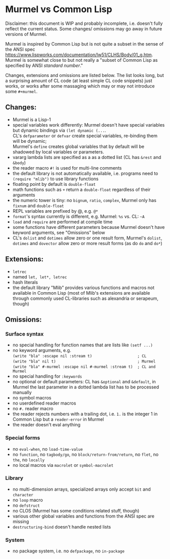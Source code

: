 # Murmel vs Common Lisp

Disclaimer: this document is WIP and probably incomplete, i.e. doesn't fully reflect the current status.
Some changes/ omissions may go away in future versions of Murmel.

Murmel is inspired by Common Lisp but is not quite a subset in the sense of the ANSI spec https://www.lispworks.com/documentation/lw51/CLHS/Body/01_g.htm.
Murmel is somewhat close to but not really a "subset of Common Lisp as specified by ANSI _standard number_."

Changes, extensions and omissions are listed below.
The list looks long, but a surprising amount of CL code (at least simple CL code snippets) just works,
or works after some massaging which may or may not introduce some `#+murmel`.


## Changes:

* Murmel is a Lisp-1
* special variables work differently: Murmel doesn't have special variables but dynamic bindings via `(let dynamic (...`.  
  CL's `defparameter` or `defvar` create special variables, re-binding them will be dynamic;  
  Murmel's `define` creates global variables that by default will be shadowed by local variables or parameters.
* vararg lambda lists are specified as a as a dotted list (CL has `&rest` and `&body`)
* the reader macro `#!` is used for multi-line comments
* the default library is not automatically available, i.e. programs need to `(require "mlib")` to use library functions
* floating point by default is `double-float`
* math functions such as `+` return a `double-float` regardless of their arguments
* the numeric tower is tiny: no `bignum`, `ratio`, `complex`, Murmel only has `fixnum` and `double-float`
* REPL variables are prefixed by @, e.g. `@*`
* `format`'s syntax currently is different, e.g. Murmel: `%s` vs. CL: `~A`
* `load` and `require` are performed at compile time
* some functions have different parameters because Murmel doesn't have keyword arguments, see "Omissions" below
* CL's `dolist` and `dotimes` allow zero or one result form,
  Murmel's `dolist`, `dotimes` and `dovector` allow zero or more result forms (as do `do` and `do*`)


## Extensions:

* `letrec`
* named `let, let*, letrec`
* hash literals
* the default library "Mlib" provides various functions and macros not available in Common Lisp
  (most of Mlib's extensions are available through commonly used CL-libraries such as alexandria or serapeum, though)


## Omissions:

### Surface syntax

* no special handling for function names that are lists like `(setf ...)`
* no keyword arguments, e.g.  
  `(write "bla" :escape nil :stream t)                    ; CL`  
  `(write "bla" nil t)                                    ; Murmel`  
  `(write "bla" #-murmel :escape nil #-murmel :stream t)  ; CL and Murmel`  
* no special handling for `:keywords`
* no optional or default parameters: CL has `&optional` and `&default`,
  in Murmel the last parameter in a dotted lambda list has to be processed manually
* no symbol macros
* no userdefined reader macros
* no `#.` reader macro
* the reader rejects numbers with a trailing dot, i.e. `1.` is the integer 1 in Common Lisp but a `reader-error` in Murmel
* the reader doesn't eval anything

### Special forms

* no `eval-when`, no `load-time-value`
* no `function`, no `tagbody/go`, no `block/return-from/return`, no `flet`, no `the`, no `locally`
* no local macros via `macrolet` or `symbol-macrolet`

### Library

* no multi-dimension arrays, specialized arrays only accept `bit` and `character`
* no `loop` macro
* no `defstruct`
* no CLOS (Murmel has some conditions related stuff, though)
* various other global variables and functions from the ANSI spec are missing
* `destructuring-bind` doesn't handle nested lists

### System

* no package system, i.e. no `defpackage`, no `in-package`
